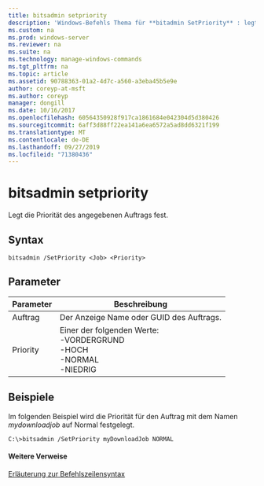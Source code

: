```yaml
---
title: bitsadmin setpriority
description: 'Windows-Befehls Thema für **bitadmin SetPriority** : legt die Priorität des angegebenen Auftrags fest.'
ms.custom: na
ms.prod: windows-server
ms.reviewer: na
ms.suite: na
ms.technology: manage-windows-commands
ms.tgt_pltfrm: na
ms.topic: article
ms.assetid: 90788363-01a2-4d7c-a560-a3eba45b5e9e
author: coreyp-at-msft
ms.author: coreyp
manager: dongill
ms.date: 10/16/2017
ms.openlocfilehash: 60564350928f917ca1861684e042304d5d380426
ms.sourcegitcommit: 6aff3d88ff22ea141a6ea6572a5ad8dd6321f199
ms.translationtype: MT
ms.contentlocale: de-DE
ms.lasthandoff: 09/27/2019
ms.locfileid: "71380436"
---
```

# <a name="bitsadmin-setpriority"></a>bitsadmin setpriority



Legt die Priorität des angegebenen Auftrags fest.

## <a name="syntax"></a>Syntax

```
bitsadmin /SetPriority <Job> <Priority>
```

## <a name="parameters"></a>Parameter

|Parameter|Beschreibung|
|---------|-----------|
|Auftrag|Der Anzeige Name oder GUID des Auftrags.|
|Priority|Einer der folgenden Werte:</br>-VORDERGRUND</br>-HOCH</br>-NORMAL</br>-NIEDRIG|

## <a name="BKMK_examples"></a>Beispiele

Im folgenden Beispiel wird die Priorität für den Auftrag mit dem Namen *mydownloadjob* auf Normal festgelegt.
```
C:\>bitsadmin /SetPriority myDownloadJob NORMAL
```

#### <a name="additional-references"></a>Weitere Verweise

[Erläuterung zur Befehlszeilensyntax](command-line-syntax-key.md)